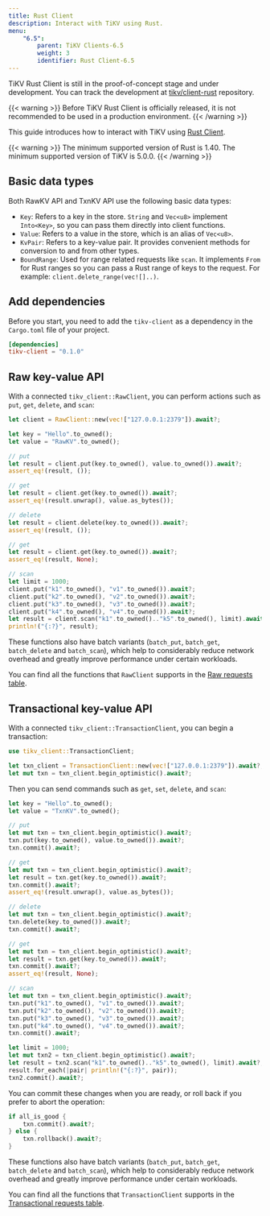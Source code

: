 ```yaml
---
title: Rust Client
description: Interact with TiKV using Rust.
menu:
    "6.5":
        parent: TiKV Clients-6.5
        weight: 3
        identifier: Rust Client-6.5
---
```


TiKV Rust Client is still in the proof-of-concept stage and under development. You can track the development at [tikv/client-rust](https://github.com/tikv/client-rust/) repository.

{{< warning >}}
Before TiKV Rust Client is officially released, it is not recommended to be used in a production environment.
{{< /warning >}}

This guide introduces how to interact with TiKV using [Rust Client](https://github.com/tikv/client-rust).

{{< warning >}}
The minimum supported version of Rust is 1.40. The minimum supported version of TiKV is 5.0.0.
{{< /warning >}}

## Basic data types

Both RawKV API and TxnKV API use the following basic data types:

* `Key`: Refers to a key in the store. `String` and `Vec<u8>` implement `Into<Key>`, so you can pass them directly into client functions.
* `Value`: Refers to a value in the store, which is an alias of `Vec<u8>`.
* `KvPair`: Refers to a key-value pair. It provides convenient methods for conversion to and from other types.
* `BoundRange`: Used for range related requests like `scan`. It implements `From` for Rust ranges so you can pass a Rust range of keys to the request. For example: `client.delete_range(vec![]..)`.

## Add dependencies

Before you start, you need to add the `tikv-client` as a dependency in the `Cargo.toml` file of your project.

```toml
[dependencies]
tikv-client = "0.1.0"
```

## Raw key-value API

With a connected `tikv_client::RawClient`, you can perform actions such as `put`, `get`, `delete`, and `scan`:

```rust
let client = RawClient::new(vec!["127.0.0.1:2379"]).await?;

let key = "Hello".to_owned();
let value = "RawKV".to_owned();

// put
let result = client.put(key.to_owned(), value.to_owned()).await?;
assert_eq!(result, ());

// get
let result = client.get(key.to_owned()).await?;
assert_eq!(result.unwrap(), value.as_bytes());

// delete
let result = client.delete(key.to_owned()).await?;
assert_eq!(result, ());

// get
let result = client.get(key.to_owned()).await?;
assert_eq!(result, None);

// scan
let limit = 1000;
client.put("k1".to_owned(), "v1".to_owned()).await?;
client.put("k2".to_owned(), "v2".to_owned()).await?;
client.put("k3".to_owned(), "v3".to_owned()).await?;
client.put("k4".to_owned(), "v4".to_owned()).await?;
let result = client.scan("k1".to_owned().."k5".to_owned(), limit).await?;
println!("{:?}", result);
```

These functions also have batch variants (`batch_put`, `batch_get`, `batch_delete` and `batch_scan`), which help to considerably reduce network overhead and greatly improve performance under certain workloads.

You can find all the functions that `RawClient` supports in the [Raw requests table](https://github.com/tikv/client-rust#raw-requests).

## Transactional key-value API

With a connected `tikv_client::TransactionClient`, you can begin a transaction:

```rust
use tikv_client::TransactionClient;

let txn_client = TransactionClient::new(vec!["127.0.0.1:2379"]).await?;
let mut txn = txn_client.begin_optimistic().await?;
```

Then you can send commands such as `get`, `set`, `delete`, and `scan`:

```rust
let key = "Hello".to_owned();
let value = "TxnKV".to_owned();

// put
let mut txn = txn_client.begin_optimistic().await?;
txn.put(key.to_owned(), value.to_owned()).await?;
txn.commit().await?;

// get
let mut txn = txn_client.begin_optimistic().await?;
let result = txn.get(key.to_owned()).await?;
txn.commit().await?;
assert_eq!(result.unwrap(), value.as_bytes());

// delete
let mut txn = txn_client.begin_optimistic().await?;
txn.delete(key.to_owned()).await?;
txn.commit().await?;

// get
let mut txn = txn_client.begin_optimistic().await?;
let result = txn.get(key.to_owned()).await?;
txn.commit().await?;
assert_eq!(result, None);

// scan
let mut txn = txn_client.begin_optimistic().await?;
txn.put("k1".to_owned(), "v1".to_owned()).await?;
txn.put("k2".to_owned(), "v2".to_owned()).await?;
txn.put("k3".to_owned(), "v3".to_owned()).await?;
txn.put("k4".to_owned(), "v4".to_owned()).await?;
txn.commit().await?;

let limit = 1000;
let mut txn2 = txn_client.begin_optimistic().await?;
let result = txn2.scan("k1".to_owned().."k5".to_owned(), limit).await?;
result.for_each(|pair| println!("{:?}", pair));
txn2.commit().await?;
```

You can commit these changes when you are ready, or roll back if you prefer to abort the operation:

```rust
if all_is_good {
    txn.commit().await?;
} else {
    txn.rollback().await?;
}
```

These functions also have batch variants (`batch_put`, `batch_get`, `batch_delete` and `batch_scan`), which help to considerably reduce network overhead and greatly improve performance under certain workloads.

You can find all the functions that `TransactionClient` supports in the [Transactional requests table](https://github.com/tikv/client-rust#transactional-requests).
